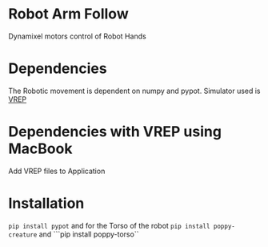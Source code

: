 # Robot Arm Follow
Dynamixel motors control of Robot Hands

# Dependencies
The Robotic movement is dependent on numpy and pypot. Simulator used is [VREP](http://www.coppeliarobotics.com/downloads.html)

# Dependencies with VREP using MacBook
Add VREP files to Application

# Installation
```pip install pypot``` and for the Torso of the robot ```pip install poppy-creature``` and ```pip install poppy-torso``

